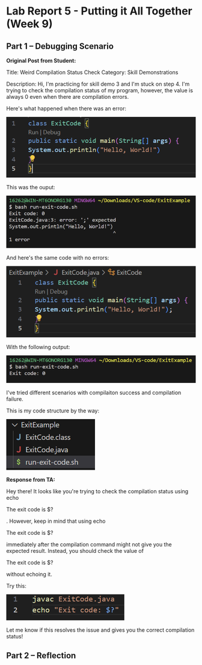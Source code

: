 # Lab Report 5 - Putting it All Together (Week 9)
## Part 1 – Debugging Scenario

**Original Post from Student:**

Title: Weird Compilation Status Check
Category: Skill Demonstrations 

Description:
Hi, I'm practicing for skill demo 3 and I'm stuck on step 4. I'm trying to check the compilation status of my program, however, the value is always 0 even when there are compilation errors. 

Here's what happened when there was an error: 

![image](Error.png)

This was the ouput: 

![image](OutputError.png)

And here's the same code with no errors:

![image](NoError.png)

With the following output: 

![image](OutputNoError.png)

I've tried different scenarios with compilaiton success and compilation failure.

This is my code structure by the way: 

![image](Structrue.png)

**Response from TA:**

Hey there! It looks like you're trying to check the compilation status using echo <p>The exit code is &#36;&#63;</p>. However, keep in mind that using echo <p>The exit code is &#36;&#63;</p> immediately after the compilation command might not give you the expected result. Instead, you should check the value of <p>The exit code is &#36;&#63;</p> without echoing it.

Try this:

![image](TAFix.png)

Let me know if this resolves the issue and gives you the correct compilation status!

## Part 2 – Reflection
